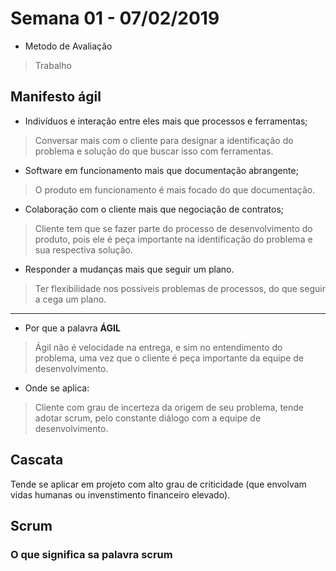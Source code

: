 # Semana 01 - 07/02/2019

* Metodo de Avaliação
> Trabalho

## Manifesto ágil

* Indivíduos e interação entre eles mais que processos e ferramentas;
> Conversar mais com o cliente para designar a identificação do problema e solução do que buscar isso com ferramentas.

* Software em funcionamento mais que documentação abrangente;
> O produto em funcionamento é mais focado do que documentação.

* Colaboração com o cliente mais que negociação de contratos;
> Cliente tem que se fazer parte do processo de desenvolvimento do produto, pois ele é peça importante na identificação do problema e sua respectiva solução.

* Responder a mudanças mais que seguir um plano.
> Ter flexibilidade nos possíveis problemas de processos, do que seguir a cega um plano.

---

* Por que a palavra **ÁGIL**
> Ágil não é velocidade na entrega, e sim no entendimento do problema, uma vez que o cliente é peça importante da equipe de desenvolvimento.

* Onde se aplica:
> Cliente com grau de incerteza da origem de seu problema, tende adotar scrum, pelo constante diálogo com a equipe de desenvolvimento.

## Cascata

Tende se aplicar em projeto com alto grau de criticidade (que envolvam vidas humanas ou invenstimento financeiro elevado).

## Scrum

### O que significa sa palavra scrum